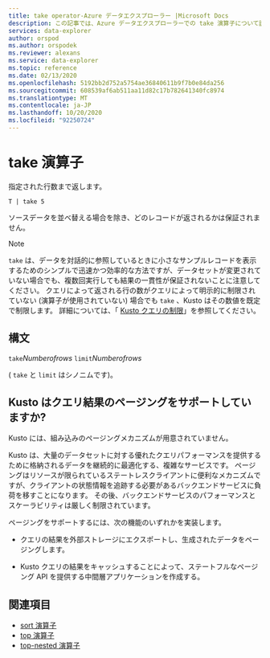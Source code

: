 ```yaml
---
title: take operator-Azure データエクスプローラー |Microsoft Docs
description: この記事では、Azure データエクスプローラーでの take 演算子について説明します。
services: data-explorer
author: orspod
ms.author: orspodek
ms.reviewer: alexans
ms.service: data-explorer
ms.topic: reference
ms.date: 02/13/2020
ms.openlocfilehash: 5192bb2d752a5754ae36840611b9f7b0e84da256
ms.sourcegitcommit: 608539af6ab511aa11d82c17b782641340fc8974
ms.translationtype: MT
ms.contentlocale: ja-JP
ms.lasthandoff: 10/20/2020
ms.locfileid: "92250724"
---
```

# <a name="take-operator"></a>take 演算子

指定された行数まで返します。

```kusto
T | take 5
```

ソースデータを並べ替える場合を除き、どのレコードが返されるかは保証されません。

> [!NOTE]
> `take` は、データを対話的に参照しているときに小さなサンプルレコードを表示するためのシンプルで迅速かつ効率的な方法ですが、データセットが変更されていない場合でも、複数回実行しても結果の一貫性が保証されないことに注意してください。
> クエリによって返される行の数がクエリによって明示的に制限されていない (演算子が使用されていない) 場合でも `take` 、Kusto はその数値を既定で制限します。 詳細については、「 [Kusto クエリの制限](../concepts/querylimits.md)」を参照してください。

## <a name="syntax"></a>構文

`take`*Numberofrows* 
 `limit`*Numberofrows*

( `take` と `limit` はシノニムです)。

## <a name="does-kusto-support-paging-of-query-results"></a>Kusto はクエリ結果のページングをサポートしていますか?

Kusto には、組み込みのページングメカニズムが用意されていません。

Kusto は、大量のデータセットに対する優れたクエリパフォーマンスを提供するために格納されるデータを継続的に最適化する、複雑なサービスです。 ページングはリソースが限られているステートレスクライアントに便利なメカニズムですが、クライアントの状態情報を追跡する必要があるバックエンドサービスに負荷を移すことになります。 その後、バックエンドサービスのパフォーマンスとスケーラビリティは厳しく制限されています。

ページングをサポートするには、次の機能のいずれかを実装します。

* クエリの結果を外部ストレージにエクスポートし、生成されたデータをページングします。

* Kusto クエリの結果をキャッシュすることによって、ステートフルなページング API を提供する中間層アプリケーションを作成する。

## <a name="see-also"></a>関連項目

* [sort 演算子](sortoperator.md)
* [top 演算子](topoperator.md)
* [top-nested 演算子](topnestedoperator.md)